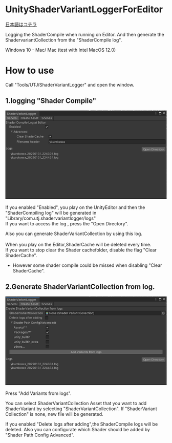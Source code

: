 # UnityShaderVariantLoggerForEditor
[日本語はコチラ](README.ja.md)<br />

Logging the ShaderCompile when running on Editor.
And then generate the ShadervariantCollection from the "ShaderCompile log".


Windows 10 - Mac/ Mac (test with Intel MacOS 12.0)

# How to use

Call "Tools/UTJ/ShaderVariantLogger" and open the window.<br />



## 1.logging "Shader Compile"
![Screenshot](Document~/img/General.png "Screenshot")<br />

If you enabled "Enabled", you play on the UnityEditor and then the "ShaderCompiling log" will be generated in "Library/com.utj.shadervariantlogger/logs"<br />
If you want to access the log , press the "Open Directory".

Also you can generate ShaderVariantCollection by using this log.<br />
<br />
When you play on the Editor,ShaderCache will be deleted every time.<br />
If you want to stop clear the Shader cachefolder, disable the flag "Clear ShaderCache".
* However some shader compile could be missed when disabling "Clear ShaderCache".

## 2.Generate ShaderVariantCollection from log.

![Screenshot](Document~/img/CreateAsset.png "Screenshot")<br />

Press "Add Variants from logs".

You can select ShaderVariantCollection Asset that you want to add ShaderVariant by selecting "ShaderVariantCollection".
If "ShaderVariant Collection" is none, new file will be generated.

If you enabled "Delete logs after adding",the ShaderCompile logs will be deleted.
Also you can configurate which Shader should be added by "Shader Path Config Advanced".

